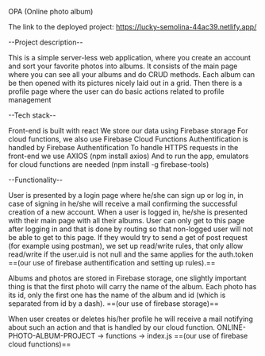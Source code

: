 OPA (Online photo album)

The link to the deployed project:
https://lucky-semolina-44ac39.netlify.app/

--Project description--

This is a simple server-less web application, where you create an account and sort your favorite photos into albums. 
It consists of the main page where you can see all your albums and do CRUD methods. Each album can be then opened with its pictures nicely laid out in a grid.
Then there is a profile page where the user can do basic actions related to profile management 

--Tech stack--

Front-end is built with react
We store our data using Firebase storage
For cloud functions, we also use Firebase Cloud Functions
Authentification is handled by Firebase Authentification
To handle HTTPS requests in the front-end we use AXIOS (npm install axios)
And to run the app, emulators for cloud functions are needed (npm install -g firebase-tools)

--Functionality--

User is presented by a login page where he/she can sign up or log in, in case of signing in he/she will receive a mail confirming the successful creation of a new account. 
When a user is logged in, he/she is presented with their main page with all their albums. User can only get to this page after logging in and that is done by routing so that non-logged user will not be able to get to this page. If they would try to send a get of post request (for example using postman), we set up read/write rules, that only allow read/write if the user.uid is not null and the same applies for the auth.token 
==(our use of firebase authentification and setting up rules).==

Albums and photos are stored in Firebase storage, one slightly important thing is that the first photo will carry the name of the album. Each photo has its id, only the first one has the name of the album and id (which is separated from id by a dash). 
==(our use of firebase storage)==

When user creates or deletes his/her profile he will receive a mail notifying about such an action and that is handled by our cloud function. ONLINE-PHOTO-ALBUM-PROJECT -> functions -> index.js
==(our use of firebase cloud functions)==

